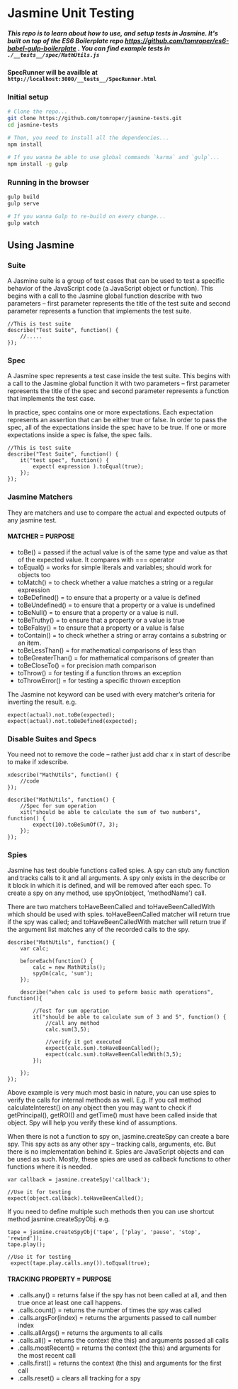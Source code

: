 # Jasmine Unit Testing

##### This repo is to learn about how to use, and setup tests in Jasmine. It's built on top of the ES6 Boilerplate repo https://github.com/tomroper/es6-babel-gulp-boilerplate . You can find example tests in `./__tests__/spec/MathUtils.js`

#### SpecRunner will be availble at `http://localhost:3000/__tests__/SpecRunner.html`


### Initial setup

```bash
# Clone the repo...
git clone https://github.com/tomroper/jasmine-tests.git
cd jasmine-tests

# Then, you need to install all the dependencies...
npm install

# If you wanna be able to use global commands `karma` and `gulp`...
npm install -g gulp
```

### Running in the browser
```bash
gulp build
gulp serve

# If you wanna Gulp to re-build on every change...
gulp watch
```

## Using Jasmine

### Suite

A Jasmine suite is a group of test cases that can be used to test a specific behavior of the JavaScript code (a JavaScript object or function). This begins with a call to the Jasmine global function describe with two parameters – first parameter represents the title of the test suite and second parameter represents a function that implements the test suite.

```
//This is test suite
describe("Test Suite", function() {
    //.....
});
```

### Spec

A Jasmine spec represents a test case inside the test suite. This begins with a call to the Jasmine global function it with two parameters – first parameter represents the title of the spec and second parameter represents a function that implements the test case.

In practice, spec contains one or more expectations. Each expectation represents an assertion that can be either true or false. In order to pass the spec, all of the expectations inside the spec have to be true. If one or more expectations inside a spec is false, the spec fails.

```
//This is test suite
describe("Test Suite", function() {
    it("test spec", function() {
        expect( expression ).toEqual(true);
    }); 
});
```

### Jasmine Matchers

They are matchers and use to compare the actual and expected outputs of any jasmine test. 

#### MATCHER = PURPOSE
* toBe() = passed if the actual value is of the same type and value as that of the expected value. It compares with === operator
* toEqual() = works for simple literals and variables;
should work for objects too
* toMatch() = to check whether a value matches a string or a regular expression
* toBeDefined() = to ensure that a property or a value is defined
* toBeUndefined() = to ensure that a property or a value is undefined
* toBeNull() = to ensure that a property or a value is null.
* toBeTruthy() = to ensure that a property or a value is true
* toBeFalsy() = to ensure that a property or a value is false
* toContain() = to check whether a string or array contains a substring or an item.
* toBeLessThan() = for mathematical comparisons of less than
* toBeGreaterThan() = for mathematical comparisons of greater than
* toBeCloseTo() = for precision math comparison
* toThrow() = for testing if a function throws an exception
* toThrowError() = for testing a specific thrown exception

The Jasmine not keyword can be used with every matcher’s criteria for inverting the result. e.g.
```
expect(actual).not.toBe(expected);
expect(actual).not.toBeDefined(expected);
```
### Disable Suites and Specs

You need not to remove the code – rather just add char x in start of describe to make if xdescribe.

```
xdescribe("MathUtils", function() {
    //code
});
```
```
describe("MathUtils", function() {
    //Spec for sum operation
    xit("should be able to calculate the sum of two numbers", function() {
        expect(10).toBeSumOf(7, 3);
    });
});
```

### Spies
Jasmine has test double functions called spies. A spy can stub any function and tracks calls to it and all arguments. A spy only exists in the describe or it block in which it is defined, and will be removed after each spec. To create a spy on any method, use spyOn(object, 'methodName') call.

There are two matchers toHaveBeenCalled and toHaveBeenCalledWith which should be used with spies. toHaveBeenCalled matcher will return true if the spy was called; and toHaveBeenCalledWith matcher will return true if the argument list matches any of the recorded calls to the spy.

```
describe("MathUtils", function() {
    var calc;
 
    beforeEach(function() {
        calc = new MathUtils();
        spyOn(calc, 'sum');
    });
 
    describe("when calc is used to peform basic math operations", function(){
         
        //Test for sum operation
        it("should be able to calculate sum of 3 and 5", function() {
            //call any method
            calc.sum(3,5);
 
            //verify it got executed
            expect(calc.sum).toHaveBeenCalled();
            expect(calc.sum).toHaveBeenCalledWith(3,5);
        });
 
    });
});
```

Above example is very much most basic in nature, you can use spies to verify the calls for internal methods as well. E.g. If you call method calculateInterest() on any object then you may want to check if getPrincipal(), getROI() and getTime() must have been called inside that object. Spy will help you verify these kind of assumptions.

When there is not a function to spy on, jasmine.createSpy can create a bare spy. This spy acts as any other spy – tracking calls, arguments, etc. But there is no implementation behind it. Spies are JavaScript objects and can be used as such. Mostly, these spies are used as callback functions to other functions where it is needed.

```
var callback = jasmine.createSpy('callback');
 
//Use it for testing
expect(object.callback).toHaveBeenCalled();
```

If you need to define multiple such methods then you can use shortcut method jasmine.createSpyObj. e.g.

```
tape = jasmine.createSpyObj('tape', ['play', 'pause', 'stop', 'rewind']);
tape.play();
 
//Use it for testing
 expect(tape.play.calls.any()).toEqual(true);
```

#### TRACKING PROPERTY = PURPOSE
* .calls.any() = returns false if the spy has not been called at all, and then true once at least one call happens.
* .calls.count() = returns the number of times the spy was called
* .calls.argsFor(index) = returns the arguments passed to call number index
* .calls.allArgs() = returns the arguments to all calls
* .calls.all() = returns the context (the this) and arguments passed all calls
* .calls.mostRecent() = returns the context (the this) and arguments for the most recent call
* .calls.first() = returns the context (the this) and arguments for the first call
* .calls.reset() = clears all tracking for a spy
